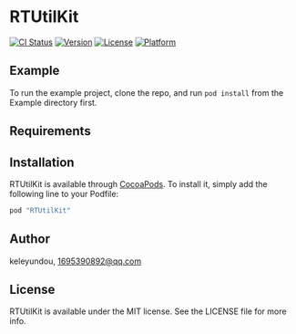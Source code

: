 # RTUtilKit

[![CI Status](http://img.shields.io/travis/keleyundou/RTUtilKit.svg?style=flat)](https://travis-ci.org/keleyundou/RTUtilKit)
[![Version](https://img.shields.io/cocoapods/v/RTUtilKit.svg?style=flat)](http://cocoapods.org/pods/RTUtilKit)
[![License](https://img.shields.io/cocoapods/l/RTUtilKit.svg?style=flat)](http://cocoapods.org/pods/RTUtilKit)
[![Platform](https://img.shields.io/cocoapods/p/RTUtilKit.svg?style=flat)](http://cocoapods.org/pods/RTUtilKit)

## Example

To run the example project, clone the repo, and run `pod install` from the Example directory first.

## Requirements

## Installation

RTUtilKit is available through [CocoaPods](http://cocoapods.org). To install
it, simply add the following line to your Podfile:

```ruby
pod "RTUtilKit"
```

## Author

keleyundou, 1695390892@qq.com

## License

RTUtilKit is available under the MIT license. See the LICENSE file for more info.
